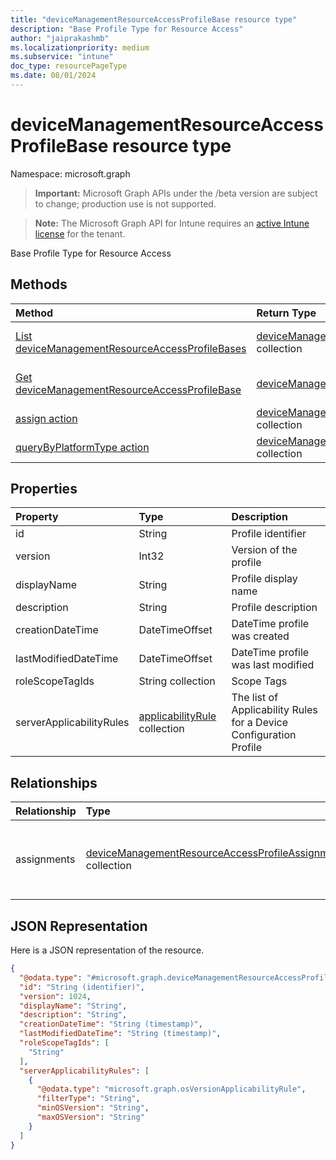 ```yaml
---
title: "deviceManagementResourceAccessProfileBase resource type"
description: "Base Profile Type for Resource Access"
author: "jaiprakashmb"
ms.localizationpriority: medium
ms.subservice: "intune"
doc_type: resourcePageType
ms.date: 08/01/2024
---
```


# deviceManagementResourceAccessProfileBase resource type

Namespace: microsoft.graph

> **Important:** Microsoft Graph APIs under the /beta version are subject to change; production use is not supported.

> **Note:** The Microsoft Graph API for Intune requires an [active Intune license](https://go.microsoft.com/fwlink/?linkid=839381) for the tenant.

Base Profile Type for Resource Access

## Methods
|Method|Return Type|Description|
|:---|:---|:---|
|[List deviceManagementResourceAccessProfileBases](../api/intune-rapolicy-devicemanagementresourceaccessprofilebase-list.md)|[deviceManagementResourceAccessProfileBase](../resources/intune-rapolicy-devicemanagementresourceaccessprofilebase.md) collection|List properties and relationships of the [deviceManagementResourceAccessProfileBase](../resources/intune-rapolicy-devicemanagementresourceaccessprofilebase.md) objects.|
|[Get deviceManagementResourceAccessProfileBase](../api/intune-rapolicy-devicemanagementresourceaccessprofilebase-get.md)|[deviceManagementResourceAccessProfileBase](../resources/intune-rapolicy-devicemanagementresourceaccessprofilebase.md)|Read properties and relationships of the [deviceManagementResourceAccessProfileBase](../resources/intune-rapolicy-devicemanagementresourceaccessprofilebase.md) object.|
|[assign action](../api/intune-rapolicy-devicemanagementresourceaccessprofilebase-assign.md)|[deviceManagementResourceAccessProfileAssignment](../resources/intune-rapolicy-devicemanagementresourceaccessprofileassignment.md) collection||
|[queryByPlatformType action](../api/intune-rapolicy-devicemanagementresourceaccessprofilebase-querybyplatformtype.md)|[deviceManagementResourceAccessProfileBase](../resources/intune-rapolicy-devicemanagementresourceaccessprofilebase.md) collection||

## Properties
|Property|Type|Description|
|:---|:---|:---|
|id|String|Profile identifier|
|version|Int32|Version of the profile|
|displayName|String|Profile display name|
|description|String|Profile description|
|creationDateTime|DateTimeOffset|DateTime profile was created|
|lastModifiedDateTime|DateTimeOffset|DateTime profile was last modified|
|roleScopeTagIds|String collection|Scope Tags|
|serverApplicabilityRules|[applicabilityRule](../resources/intune-rapolicy-applicabilityrule.md) collection|The list of Applicability Rules for a Device Configuration Profile|

## Relationships
|Relationship|Type|Description|
|:---|:---|:---|
|assignments|[deviceManagementResourceAccessProfileAssignment](../resources/intune-rapolicy-devicemanagementresourceaccessprofileassignment.md) collection|The list of assignments for the device configuration profile.|

## JSON Representation
Here is a JSON representation of the resource.
<!-- {
  "blockType": "resource",
  "keyProperty": "id",
  "@odata.type": "microsoft.graph.deviceManagementResourceAccessProfileBase"
}
-->
``` json
{
  "@odata.type": "#microsoft.graph.deviceManagementResourceAccessProfileBase",
  "id": "String (identifier)",
  "version": 1024,
  "displayName": "String",
  "description": "String",
  "creationDateTime": "String (timestamp)",
  "lastModifiedDateTime": "String (timestamp)",
  "roleScopeTagIds": [
    "String"
  ],
  "serverApplicabilityRules": [
    {
      "@odata.type": "microsoft.graph.osVersionApplicabilityRule",
      "filterType": "String",
      "minOSVersion": "String",
      "maxOSVersion": "String"
    }
  ]
}
```
